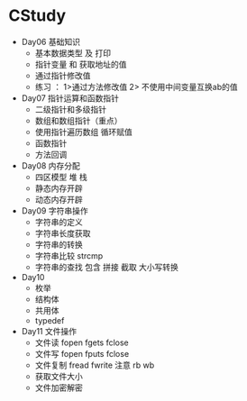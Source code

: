 # CStudy

- Day06 基础知识
  - 基本数据类型 及 打印
  - 指针变量 和 获取地址的值
  - 通过指针修改值
  - 练习 ： 1>通过方法修改值 2> 不使用中间变量互换ab的值
- Day07 指针运算和函数指针
  - 二级指针和多级指针
  - 数组和数组指针（重点）
  - 使用指针遍历数组 循环赋值
  - 函数指针
  - 方法回调
- Day08 内存分配
  - 四区模型 堆 栈
  - 静态内存开辟
  - 动态内存开辟
- Day09 字符串操作
  - 字符串的定义
  - 字符串长度获取
  - 字符串的转换
  - 字符串比较 strcmp
  - 字符串的查找 包含 拼接 截取 大小写转换
- Day10 
  - 枚举
  - 结构体
  - 共用体
  - typedef
- Day11 文件操作
  - 文件读 fopen fgets fclose
  - 文件写 fopen fputs fclose
  - 文件复制 fread fwrite 注意 rb wb
  - 获取文件大小
  - 文件加密解密

  
  
